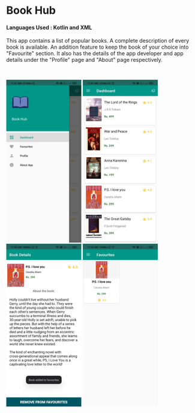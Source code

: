 <html>
<body>
<h1>Book Hub</h1>
<h4>Languages Used : Kotlin and XML</h4>
<p>This app contains a list of popular books. A complete description of every book is available. An addition feature to keep the book of your choice into "Favourite" section. It also  has the details of the app developer and app details under the "Profile" page and "About" page respectively.</p><br>
   
 <p float="left">
  <img src="app\src\main\res\drawable\Screen1.jpg" width="200" />
  <img src="app\src\main\res\drawable\Screen2.jpg" width="200" /> 
  <img src="app\src\main\res\drawable\Screen3.jpg" width="200" />
  <img src="app\src\main\res\drawable\Screen4.jpg" width="200" /> 
</p>
</body>
</html>
